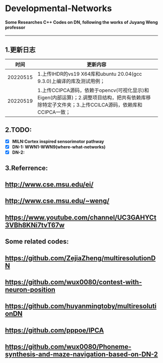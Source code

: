 # Developmental-Networks
#### Some Researches C++ Codes on DN,  following the works of Juyang Weng professor
---
## **1.更新日志**
时间|更新内容
--|--
20220515 | 1.上传IHDR的vs19 X64库和ubuntu 20.04(gcc 9.3.0)上编译的库及测试用例；
20220519 | 1.上传CCIPCA源码，依赖于opencv(可视化显示)和Eigen(内部运算)；2.调整项目结构，把共有依赖库移除特定子文件夹；3.上传CCILCA源码，依赖库和CCIPCA一致；

## **2.TODO:**
 - [x] **MILN:Cortex inspired sensorimotor pathway**
 - [x] **DN-1: WWN1-WWN9(where-what-networks)**
 - [x] **DN-2:**

## **3.Referrence:**
## http://www.cse.msu.edu/ei/
## http://www.cse.msu.edu/~weng/
## https://www.youtube.com/channel/UC3GAHYCt3VBh8KNi7tvT67w 

## Some related codes:
## https://github.com/ZejiaZheng/multiresolutionDN
## https://github.com/wux0080/contest-with-neuron-position
## https://github.com/huyanmingtoby/multiresolutionDN
## https://github.com/pppoe/IPCA
## https://github.com/wux0080/Phoneme-synthesis-and-maze-navigation-based-on-DN-2

